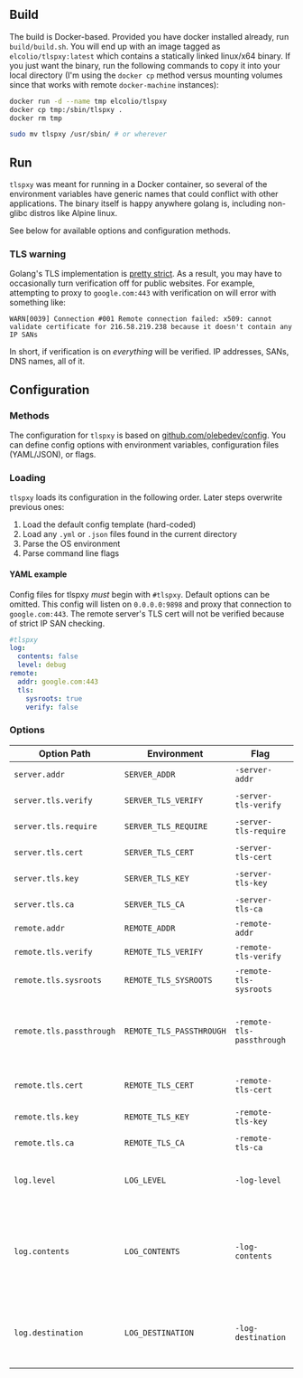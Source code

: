 ## Build
The build is Docker-based. Provided you have docker installed already, run `build/build.sh`. You will end up with an image tagged as `elcolio/tlspxy:latest` which contains a statically linked linux/x64 binary. If you just want the binary, run the following commands to copy it into your local directory (I'm using the `docker cp` method versus mounting volumes since that works with remote `docker-machine` instances):

```bash
docker run -d --name tmp elcolio/tlspxy
docker cp tmp:/sbin/tlspxy .
docker rm tmp

sudo mv tlspxy /usr/sbin/ # or wherever
```

## Run
`tlspxy` was meant for running in a Docker container, so several of the environment variables have generic names that could conflict with other applications. The binary itself is happy anywhere golang is, including non-glibc distros like Alpine linux.

See below for available options and configuration methods.

### TLS warning
Golang's TLS implementation is [pretty strict](http://www.bite-code.com/2015/06/25/tls-mutual-auth-in-golang/). As a result, you may have to occasionally turn verification off for public websites. For example, attempting to proxy to `google.com:443` with verification on will error with something like:

```
WARN[0039] Connection #001 Remote connection failed: x509: cannot validate certificate for 216.58.219.238 because it doesn't contain any IP SANs
```

In short, if verification is on _everything_ will be verified. IP addresses, SANs, DNS names, all of it.

## Configuration

### Methods
The configuration for `tlspxy` is based on [github.com/olebedev/config](http://godoc.org/github.com/olebedev/config). You can define config options with environment variables, configuration files (YAML/JSON), or flags.

### Loading
`tlspxy` loads its configuration in the following order. Later steps overwrite previous ones:

1. Load the default config template (hard-coded)
2. Load any `.yml` or `.json` files found in the current directory
3. Parse the OS environment
4. Parse command line flags

#### YAML example
Config files for tlspxy _must_ begin with `#tlspxy`. Default options can be omitted. This config will listen on `0.0.0.0:9898` and proxy that connection to `google.com:443`. The remote server's TLS cert will not be verified because of strict IP SAN checking.

```yaml
#tlspxy
log:
  contents: false
  level: debug
remote:
  addr: google.com:443
  tls:
    sysroots: true
    verify: false
```

### Options
Option Path | Environment | Flag | Description
--- | --- | --- | ---
`server.addr` | `SERVER_ADDR` | `-server-addr` | The local server listening address
`server.tls.verify` | `SERVER_TLS_VERIFY` | `-server-tls-verify` | Verify client certs presented to the server
`server.tls.require` | `SERVER_TLS_REQUIRE` | `-server-tls-require` | Require that the client present an x509 cert
`server.tls.cert` | `SERVER_TLS_CERT` | `-server-tls-cert` | The local server's TLS cert
`server.tls.key` | `SERVER_TLS_KEY` | `-server-tls-key` | The local server's TLS key
`server.tls.ca` | `SERVER_TLS_CA` | `-server-tls-ca` | The local server's TLS CA
`remote.addr` | `REMOTE_ADDR` | `-remote-addr` | Remote server address
`remote.tls.verify` | `REMOTE_TLS_VERIFY` | `-remote-tls-verify` | Verify the remote server's TLS cert
`remote.tls.sysroots` | `REMOTE_TLS_SYSROOTS` | `-remote-tls-sysroots` | Load the system's root CA list
`remote.tls.passthrough` | `REMOTE_TLS_PASSTHROUGH` | `-remote-tls-passthrough` | Pass the TLS connection through to the remote server (to allow `tlspxy` to do the verification on behalf of remote)
`remote.tls.cert` | `REMOTE_TLS_CERT` | `-remote-tls-cert` | The client cert to present to the remote server
`remote.tls.key` | `REMOTE_TLS_KEY` | `-remote-tls-key` | The key to present to the remote server
`remote.tls.ca` | `REMOTE_TLS_CA` | `-remote-tls-ca` | The CA to present to the remote server
`log.level` | `LOG_LEVEL` | `-log-level` | The log-level to use. Options are `debug`, `info`, `warning`, or `error`. The default is `info`.
`log.contents` | `LOG_CONTENTS` | `-log-contents` | When used in conjunction with `log.level=debug`, prints the raw contents of the TCP stream. If remote TLS is enabled, the output will be encrypted.
`log.destination` | `LOG_DESTINATION` | `-log-destination` | Where to send log output. Options are `stdout` (the default) or `syslog://your-syslog-server` (ex: `syslog://localhost:514`)
